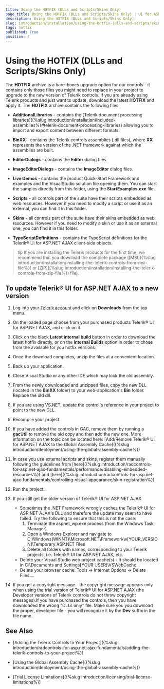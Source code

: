 ```yaml
---
title: Using the HOTFIX (DLLs and Scripts/Skins Only)
page_title: Using the HOTFIX (DLLs and Scripts/Skins Only) | UI for ASP.NET AJAX Documentation
description: Using the HOTFIX (DLLs and Scripts/Skins Only)
slug: introduction/installation/using-the-hotfix-(dlls-and-scripts/skins-only)
tags: hotfix
published: True
position: 4
---
```


# Using the HOTFIX (DLLs and Scripts/Skins Only)


The **HOTFIX** archive is a bare-bones upgrade option for our controls - it contains only those files you might need to replace in your project to upgrade to the new version of Telerik controls. If you are already using Telerik products and just want to update, download the latest **HOTFIX** and apply it. The **HOTFIX** archive contains the following files:

* **AdditionalLibraries** - contains the [Telerik document processing libraries]({%slug introduction/installation/included-assemblies%}#telerik-document-processing-libraries) allowing you to import and export content between different formats.	

* **BinXX** - contains the Telerik  controls assemblies (.dll files), where **XX** represents the version of the .NET framework against which the assemblies are built.

* **EditorDialogs** - contains the **Editor** dialog files.

* **ImageEditorDialogs** - contains the **ImageEditor** dialog files.

* **Live Demos** - contains the product Quick-Start Framework and examples and the VisualStudio solution file opening them. You can start the samples directly from this folder, using the **StartExamples.exe** file.

* **Scripts** - all controls part of the suite have their scripts embedded as web resources. However if you need to modify a script or use it as an external, you can find it in this folder.

* **Skins** - all controls part of the suite have their skins embedded as web resources. However if you need to modify a skin or use it as an external one, you can find it in this folder.

* **TypeScriptDefinitions** - contains the TypeScript definitions for the Telerik® UI for ASP.NET AJAX client-side objects.

>tip If you are installing the Telerik products for the first time, we recommend that you download the complete package ([MSI]({%slug introduction/installation/installing-the-telerik-controls-from-msi-file%}) or [ZIP]({%slug introduction/installation/installing-the-telerik-controls-from-zip-file%}) file).
>


## To update Telerik® UI for ASP.NET AJAX to a new version

1. Log into your [Telerik account](http://www.telerik.com/account/default.aspx) and click on **Downloads** from the top menu.

1. On the loaded page choose from your purchased products Telerik® UI for ASP.NET AJAX, and click on it.

1. Click on the black **Latest internal build** button in order to download the latest hotfix directly, or on the **Internal Builds** option in order to chose from the available for you hotfix versions. 

1. Once the download completes, unzip the files at a convenient location.

1. Back up your application.

1. Close Visual Studio or any other IDE which may lock the old assembly.

1. From the newly downloaded and unzipped files, copy the new DLL (located in the **BinXX** folder) to your web-application's **Bin** folder. Replace the old dll.

1. If you are using VS.NET, update the control's reference in your project to point to the new DLL.

1. Recompile your project.

1. If you have added the controls in GAC, remove them by running a **gacUtil** to remove the old copy and then add the new one. More information on the topic can be located here: [Add/Remove Telerik® UI for ASP.NET AJAX to the Global Assembly Cache]({%slug introduction/deployment/using-the-global-assembly-cache%})

1. In case you use external scripts and skins, register them manually following the guidelines from [here]({%slug introduction/radcontrols-for-asp.net-ajax-fundamentals/performance/disabling-embedded-resources%}) and [here]({%slug introduction/radcontrols-for-asp.net-ajax-fundamentals/controlling-visual-appearance/skin-registration%}).

1. Run the project.

1. If you still get the older version of Telerik® UI for ASP.NET AJAX
	* Sometimes the .NET Framework wrongly caches the Telerik® UI for ASP.NET AJAX's DLL and therefore the update may seem to have failed. Try the following to ensure that this is not the case:
		1. Terminate the aspnet_wp.exe process (from the Windows Task Manager)
		1. Open a Windows Explorer and navigate to C:\Windows(WINNT)\Microsoft.NET\Framework\v[YOUR_VERSION]\Temporary ASP.NET Files
		1. Delete all folders with names, corresponding to your Telerik projects, i.e. Telerik® UI for ASP.NET AJAX, etc.
	* Delete your Visual Studio web project cache(s) - it should be located in C:\Documents and Settings\[YOUR USER]\VSWebCache.
	* Delete your browser cache: Tools -> Internet Options -> Delete Files....

1. If you get a copyright message - the copyright message appears only when using the trial version of Telerik® UI for ASP.NET AJAX (the Developer versions of Telerik controls do not throw copyright messages).If you have purchased the controls, then you have downloaded the wrong "DLLs only" file. Make sure you you download the proper, developer file - you will recognize it by the **Dev** suffix in the file name.

## See Also

 * [Adding the Telerik Controls to Your Project]({%slug introduction/radcontrols-for-asp.net-ajax-fundamentals/adding-the-telerik-controls-to-your-project%})

 * [Using the Global Assembly Cache]({%slug introduction/deployment/using-the-global-assembly-cache%})

 * [Trial License Limitations]({%slug introduction/licensing/trial-license-limitations%})

